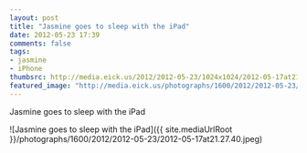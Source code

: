 ```yaml
---
layout: post
title: "Jasmine goes to sleep with the iPad"
date: 2012-05-23 17:39
comments: false
tags: 
- jasmine
- iPhone
thumbsrc: http://media.eick.us/2012/2012-05-23/1024x1024/2012-05-17at21.27.40.jpeg
featured_image: "http://media.eick.us/photographs/1600/2012/2012-05-23/2012-05-17at21.27.40.jpeg"
---
```

Jasmine goes to sleep with the iPad



![Jasmine goes to sleep with the iPad]({{ site.mediaUrlRoot }}/photographs/1600/2012/2012-05-23/2012-05-17at21.27.40.jpeg)

